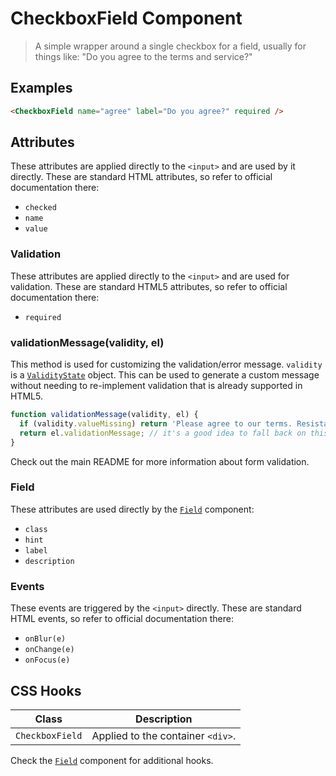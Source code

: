 
# CheckboxField Component

> A simple wrapper around a single checkbox for a field, usually for things like:
> "Do you agree to the terms and service?"


## Examples

```html
<CheckboxField name="agree" label="Do you agree?" required />
```


## Attributes

These attributes are applied directly to the `<input>` and are used by it directly. These
are standard HTML attributes, so refer to official documentation there:

 * `checked`
 * `name`
 * `value`

### Validation

These attributes are applied directly to the `<input>` and are used for validation. These
are standard HTML5 attributes, so refer to official documentation there:

 * `required`

### validationMessage(validity, el)

This method is used for customizing the validation/error message. `validity` is a
[`ValidityState`](https://developer.mozilla.org/en-US/docs/Web/API/ValidityState) object. This
can be used to generate a custom message without needing to re-implement validation that is
already supported in HTML5.

```js
function validationMessage(validity, el) {
  if (validity.valueMissing) return 'Please agree to our terms. Resistance is futile.';
  return el.validationMessage; // it's a good idea to fall back on this value
}
```

Check out the main README for more information about form validation.

### Field

These attributes are used directly by the [`Field`](../field) component:

 * `class`
 * `hint`
 * `label`
 * `description`

### Events

These events are triggered by the `<input>` directly. These are standard HTML events,
so refer to official documentation there:

 * `onBlur(e)`
 * `onChange(e)`
 * `onFocus(e)`


## CSS Hooks

| Class | Description |
| ----- | ------- |
| `CheckboxField` | Applied to the container `<div>`. |

Check the [`Field`](../field) component for additional hooks.
